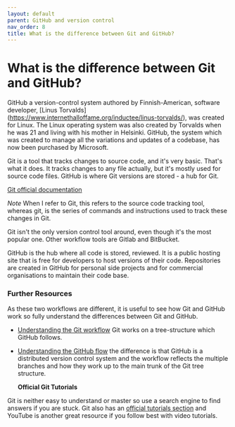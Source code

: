 ```yaml
---
layout: default
parent: GitHub and version control
nav_order: 8
title: What is the difference between Git and GitHub?
---
```


# What is the difference between Git and GitHub?

GitHub a version-control system authored by Finnish-American, software developer, [Linus Torvalds] (https://www.internethalloffame.org/inductee/linus-torvalds/), was created for Linux. The Linux operating system was also created by Torvalds when he was 21 and living with his mother in Helsinki. GitHub, the system which was created to manage all the variations and updates of a codebase, has now been purchased by Microsoft. 

Git is a tool that tracks changes to source code, and it's very basic. That's what it does. It tracks changes to any file actually, but it's mostly used for source code files. GitHub is where Git versions are stored - a hub for Git.

[Git official documentation](https://git-scm.com/book/en/v2/Getting-Started-What-is-Git%3F)

_Note_ When I refer to Git, this refers to the source code tracking tool, whereas git, is the series of commands and instructions used to track these changes in Git.

Git isn't the only version control tool around, even though it's the most popular one. Other workflow tools are Gitlab and BitBucket.

GitHub is the hub where all code is stored, reviewed. It is a public hosting site that is free for developers to host versions of their code. Repositories are created in GitHub for personal side projects and for commercial organisations to maintain their code base.

### Further Resources

As these two workflows are different, it is useful to see how Git and GitHub work so fully understand the differences between Git and GitHub.

- [Understanding the Git workflow](https://www.atlassian.com/git/tutorials/comparing-workflows/gitflow-workflow) Git works on a tree-structure which GitHub follows.

- [Understanding the GitHub flow](https://guides.github.com/introduction/flow/) the difference is that GitHub is a distributed version control system and the workflow reflects the multiple branches and how they work up to the main trunk of the Git tree structure.

  __Official Git Tutorials__

Git is neither easy to understand or master so use a search engine to find answers if you are stuck. Git also has an [official tutorials section](https://git-scm.com/docs/gittutorial) and YouTube is another great resource if you follow best with video tutorials.


